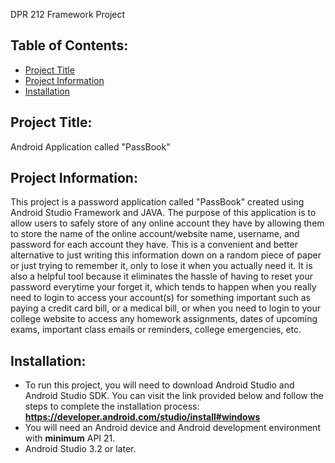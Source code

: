 DPR 212 Framework Project

## Table of Contents:
* [Project Title](#project-title)
* [Project Information](#project-information)
* [Installation](#installation)
## Project Title:
Android Application called "PassBook"
## Project Information:
This project is a password application called "PassBook" created using Android Studio Framework and JAVA. The purpose of this application is to allow users to safely store  of any online account they have by allowing them to store the name of the online account/website name, username, and password for each account they have. This is a convenient and better alternative to just writing this information down on a random piece of paper or just trying to remember it, only to lose it when you actually need it. It is also a helpful tool because it eliminates the hassle of having to reset your password everytime your forget it, which tends to happen when you really need to login to access your account(s) for something important such as paying a credit card bill, or a medical bill, or when
you need to login to your college website to access any homework assignments, dates of upcoming exams, important class emails or reminders, college emergencies, etc.
## Installation:
* To run this project, you will need to download Android Studio and Android Studio SDK. You can visit the link provided below and follow the steps to complete the installation process:
 <b>   https://developer.android.com/studio/install#windows </b>
* You will need an Android device and Android development environment with <b>minimum</b> API 21.
* Android Studio 3.2 or later.
